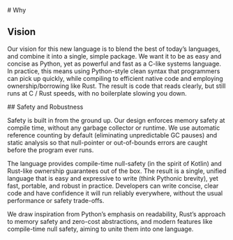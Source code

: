 # Why

## Vision

Our vision for this new language is
to blend the best of today’s languages,
and combine it into a single, simple package.
We want it to be as easy and concise as Python,
yet as powerful and fast as a C-like systems language.
In practice, this means using Python-style clean syntax
that programmers can pick up quickly,
while compiling to efficient native code
and employing ownership/borrowing like Rust. 
The result is code that reads clearly,
but still runs at C / Rust speeds,
with no boilerplate slowing you down.

## Safety and Robustness

Safety is built in from the ground up.
Our design enforces memory safety at compile time,
without any garbage collector or runtime.
We use automatic reference counting by default 
(eliminating unpredictable GC pauses)
and static analysis so that null-pointer 
or out-of-bounds errors are caught
before the program ever runs.

The language provides compile-time null-safety (in the spirit of Kotlin)
and Rust-like ownership guarantees out of the box.
The result is a single, unified language that is easy
and expressive to write (think Pythonic brevity),
yet fast, portable, and robust in practice.
Developers can write concise, clear code
and have confidence it will run reliably everywhere,
without the usual performance or safety trade-offs.

We draw inspiration from Python’s emphasis on readability,
Rust’s approach to memory safety and zero-cost abstractions,
and modern features like compile-time null safety,
aiming to unite them into one language.
